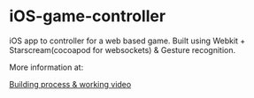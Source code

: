 # iOS-game-controller

iOS app to controller for a web based game. Built using Webkit + Starscream(cocoapod for websockets) & Gesture recognition.

More information at:

[Building process & working video](https://www.thatworkedyesterday.com/blog/2019/3/7/mobile-lab-4-web-game-controller)
